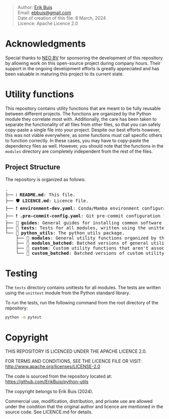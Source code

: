 > Author: [Erik Buis](https://github.com/ErikBuis) \
> Email: [ebbuis@gmail.com](mailto:ebbuis@gmail.com) \
> Date of creation of this file: 8 March, 2024 \
> Licence: Apache Licence 2.0


# Acknowledgments
Special thanks to [NEO BV](https://www.neo.nl) for sponsoring the development of this repository by allowing work on this open-source project during company hours. Their support in the ongoing development efforts is greatly appreciated and has been valuable in maturing this project to its current state.


# Utility functions
This repository contains utility functions that are meant to be fully reusable between different projects. The functions are organized by the Python module they correlate most with. Additionally, the care has been taken to separate the functionality of all files from other files, so that you can safely copy-paste a single file into your project. Despite our best efforts however, this was not viable everywhere, as some functions must call specific others to function correctly. In these cases, you may have to copy-paste the dependency files as well. However, you should note that the functions in the `modules` directory are completely independent from the rest of the files.


## Project Structure
The repository is organized as follows:
<pre>
.
├── ℹ️ <b>README.md</b>: This file.
├── 🛡️ <b>LICENCE.md</b>: Licence file.
├── ❗️ <b>environment-dev.yaml</b>: Conda/Mamba environment configuration.
├── ❗️ <b>.pre-commit-config.yaml</b>: Git pre-commit configuration file.
├── 📁 <b>guides</b>: General guides for installing common software or other components often required for real-world projects.
├── 📁 <b>tests</b>: Tests for all modules, written using the unittest module from the Python standard library.
└── 📁 <b>python_utils</b>: The python_utils package.
    ├── 📁 <b>modules</b>: General utility functions organized by the Python module they correlate most with. Each file is completely independent from the rest of the files, so you can safely copy-paste a single file into your project.
    ├── 📁 <b>modules_batched</b>: Batched versions of general utility functions, again organized by their Python module. Note that these functions often have another dependency, in particular PyTorch.
    ├── 📁 <b>custom</b>: Custom utility functions that aren't associated with a specific Python module.
    └── 📁 <b>custom_batched</b>: Batched versions of custom utility functions.
</pre>


# Testing
The `tests` directory contains unittests for all modules. The tests are written using the `unittest` module from the Python standard library.

To run the tests, run the following command from the root directory of the repository:
```bash
python -m pytest
```


# Copyright
THIS REPOSITORY IS LICENCED UNDER THE APACHE LICENCE 2.0.

FOR TERMS AND CONDITIONS, SEE THE LICENCE FILE OR VISIT:
http://www.apache.org/licenses/LICENSE-2.0

The code is sourced from the repository located at:
https://github.com/ErikBuis/python-utils

The copyright belongs to Erik Buis (2024).

Commercial use, modification, distribution, and private use are allowed under
the condition that the original author and licence are mentioned in the source
code. See LICENCE.md for details.
